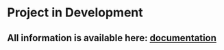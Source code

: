 # Project in Development

## All information is available here: [documentation](https://github.com/LaProfessional/FilmHub/wiki/%D0%9E-%D0%BF%D1%80%D0%BE%D0%B5%D0%BA%D1%82%D0%B5)



